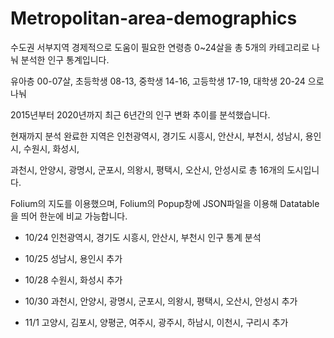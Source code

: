 # Metropolitan-area-demographics
수도권 서부지역 경제적으로 도움이 필요한 연령층 0~24살을 총 5개의 카테고리로 나눠 분석한 인구 통계입니다.

유아층 00-07살, 초등학생 08-13, 중학생 14-16, 고등학생 17-19, 대학생 20-24 으로 나눠 

2015년부터 2020년까지 최근 6년간의 인구 변화 추이를 분석했습니다.

현재까지 분석 완료한 지역은 인천광역시, 경기도 시흥시, 안산시, 부천시, 성남시, 용인시, 수원시, 화성시,

과천시, 안양시, 광명시, 군포시, 의왕시, 평택시, 오산시, 안성시로 총 16개의 도시입니다. 

Folium의 지도를 이용했으며, Folium의 Popup창에 JSON파일을 이용해 Datatable을 띄어 한눈에 비교 가능합니다.

+ 10/24 인천광역시, 경기도 시흥시, 안산시, 부천시 인구 통계 분석

+ 10/25 성남시, 용인시 추가

+ 10/28 수원시, 화성시 추가

+ 10/30 과천시, 안양시, 광명시, 군포시, 의왕시, 평택시, 오산시, 안성시 추가

+ 11/1 고양시, 김포시, 양평군, 여주시, 광주시, 하남시, 이천시, 구리시 추가
